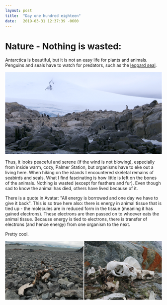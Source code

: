 ```yaml
---
layout: post
title:  "Day one hundred eighteen"
date:   2019-03-31 12:37:39 -0600
---
```

# Nature - Nothing is wasted:
Antarctica is beautiful, but it is not an easy life for plants and animals. Penguins and seals have to watch for predators, such as the [leopard seal](https://natasjavgestel.github.io/blog/2019/03/15/day-onehundredtwo). 

![gentoo penguins on Biscoe](/assets/blog_photos/190331/HarshContinent2.jpg)

Thus, it looks peaceful and serene (if the wind is not blowing), especially from inside warm, cozy, Palmer Station, but organisms have to eke out a living here. When hiking on the islands I encountered skeletal remains of seabirds and seals. What I find fascinating is how little is left on the bones of the animals. Nothing is wasted (except for feathers and fur). Even though sad to know the animal has died, others have lived because of it. 

There is a quote in Avatar: "All energy is borrowed and one day we have to give it back". This is so true here also: there is energy in animal tissue that is tied up - the molecules are in reduced form in the tissue (meaning it has gained electrons). These electrons are then passed on to whoever eats the animal tissue. Because energy is tied to electrons, there is transfer of electrons (and hence energy) from one organism to the next.

Pretty cool. 

![Penguin and seal remains](/assets/blog_photos/190331/SkeletalRemains.jpg)
